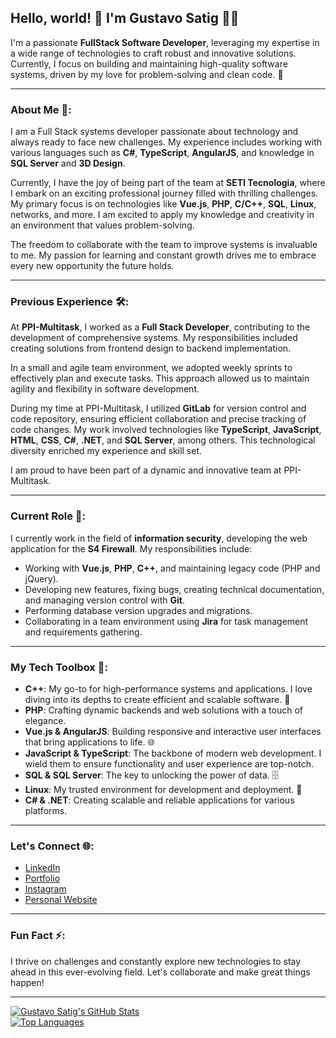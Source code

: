 ## Hello, world! 👋 I'm Gustavo Satig 👨‍💻

I'm a passionate **FullStack Software Developer**, leveraging my expertise in a wide range of technologies to craft robust and innovative solutions. Currently, I focus on building and maintaining high-quality software systems, driven by my love for problem-solving and clean code. 🌟

---

### About Me 💼:

I am a Full Stack systems developer passionate about technology and always ready to face new challenges. My experience includes working with various languages such as **C#**, **TypeScript**, **AngularJS**, and knowledge in **SQL Server** and **3D Design**.

Currently, I have the joy of being part of the team at **SETI Tecnologia**, where I embark on an exciting professional journey filled with thrilling challenges. My primary focus is on technologies like **Vue.js**, **PHP**, **C/C++**, **SQL**, **Linux**, networks, and more. I am excited to apply my knowledge and creativity in an environment that values problem-solving.

The freedom to collaborate with the team to improve systems is invaluable to me. My passion for learning and constant growth drives me to embrace every new opportunity the future holds.

---

### Previous Experience 🛠️:

At **PPI-Multitask**, I worked as a **Full Stack Developer**, contributing to the development of comprehensive systems. My responsibilities included creating solutions from frontend design to backend implementation.

In a small and agile team environment, we adopted weekly sprints to effectively plan and execute tasks. This approach allowed us to maintain agility and flexibility in software development.

During my time at PPI-Multitask, I utilized **GitLab** for version control and code repository, ensuring efficient collaboration and precise tracking of code changes. My work involved technologies like **TypeScript**, **JavaScript**, **HTML**, **CSS**, **C#**, **.NET**, and **SQL Server**, among others. This technological diversity enriched my experience and skill set.

I am proud to have been part of a dynamic and innovative team at PPI-Multitask.

---

### Current Role 🔐:

I currently work in the field of **information security**, developing the web application for the **S4 Firewall**. My responsibilities include:

- Working with **Vue.js**, **PHP**, **C++**, and maintaining legacy code (PHP and jQuery).
- Developing new features, fixing bugs, creating technical documentation, and managing version control with **Git**.
- Performing database version upgrades and migrations.
- Collaborating in a team environment using **Jira** for task management and requirements gathering.

---

### My Tech Toolbox 🧰:

- **C++**: My go-to for high-performance systems and applications. I love diving into its depths to create efficient and scalable software. 🚀
- **PHP**: Crafting dynamic backends and web solutions with a touch of elegance.
- **Vue.js & AngularJS**: Building responsive and interactive user interfaces that bring applications to life. 🌐
- **JavaScript & TypeScript**: The backbone of modern web development. I wield them to ensure functionality and user experience are top-notch.
- **SQL & SQL Server**: The key to unlocking the power of data. 🗄️
- **Linux**: My trusted environment for development and deployment. 🐧
- **C# & .NET**: Creating scalable and reliable applications for various platforms.

---

### Let's Connect 🌐:

- [LinkedIn](https://www.linkedin.com/in/gustavosatig/)
- [Portfolio](https://read.cv/satig)
- [Instagram](https://www.instagram.com/gustavosatig)
- [Personal Website](https://satig.github.io)

---

### Fun Fact ⚡:
I thrive on challenges and constantly explore new technologies to stay ahead in this ever-evolving field. Let's collaborate and make great things happen!

---

[![Gustavo Satig's GitHub Stats](https://github-readme-stats.vercel.app/api?username=gustavosatig&show_icons=true&theme=dark)](https://github.com/gustavosatig)  
[![Top Languages](https://github-readme-stats.vercel.app/api/top-langs/?username=gustavosatig&show_icons=true&theme=dark)](https://github.com/gustavosatig)
